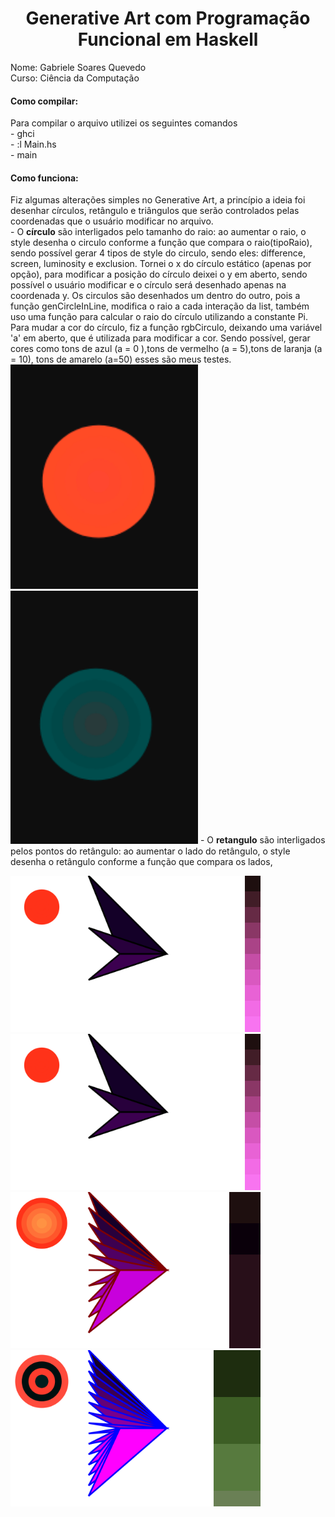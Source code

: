 <h1 align="center"> Generative Art com Programação Funcional em Haskell</h1>
Nome: Gabriele Soares Quevedo <br/>
Curso: Ciência da Computação <br/>

<h4> Como compilar: </h4>
Para compilar o arquivo utilizei os seguintes comandos <br/>
      - ghci <br/>
      - :l Main.hs <br/>
      - main <br/>
 
<h4>Como funciona: </h4>
Fiz algumas alterações simples no Generative Art, a princípio a ideia foi desenhar círculos, retângulo e triângulos que serão controlados pelas coordenadas que o usuário modificar no arquivo.</br>
- O <b>círculo</b> são interligados pelo tamanho do raio: ao aumentar o raio, o style desenha o circulo conforme a função que compara o raio(tipoRaio), sendo possível gerar 4 tipos de style do circulo, sendo eles: difference, screen, luminosity e exclusion. Tornei o x do círculo estático (apenas por opção), para modificar a posição do círculo deixei o y em aberto, sendo possível o usuário modificar e o círculo será desenhado apenas na coordenada y. Os circulos são desenhados um dentro do outro, pois a função genCircleInLine, modifica o raio a cada interação da list, também uso uma função para calcular o raio do círculo utilizando a constante Pi. Para mudar a cor do círculo, fiz a função rgbCirculo, deixando uma variável 'a' em aberto, que é utilizada para modificar a cor. Sendo possível, gerar cores como tons de azul (a = 0 ),tons de vermelho (a = 5),tons de laranja (a = 10), tons de amarelo (a=50) esses são meus testes.</br>
  <img src="/b1.png" width="300" heigth="350"/> <img src="/b2.png" width="300" heigth="350"/> 
- O <b>retangulo</b> são interligados pelos pontos do retângulo: ao aumentar o lado do retângulo, o style desenha o retângulo conforme a função que compara os lados, 

<img src="/t1.svg" width="400" heigth="500"/> <img src="/t1.svg" width="400" heigth="500"/><img src="/t2.svg" width="400" heigth="500"/><img src="/t3.svg" width="400" heigth="500"/>
 
